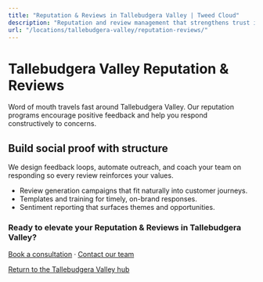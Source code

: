 ```yaml
---
title: "Reputation & Reviews in Tallebudgera Valley | Tweed Cloud"
description: "Reputation and review management that strengthens trust in Tallebudgera Valley."
url: "/locations/tallebudgera-valley/reputation-reviews/"
---
```


# Tallebudgera Valley Reputation & Reviews

Word of mouth travels fast around Tallebudgera Valley. Our reputation programs encourage positive feedback and help you respond constructively to concerns.

## Build social proof with structure

We design feedback loops, automate outreach, and coach your team on responding so every review reinforces your values.

- Review generation campaigns that fit naturally into customer journeys.
- Templates and training for timely, on-brand responses.
- Sentiment reporting that surfaces themes and opportunities.

### Ready to elevate your Reputation & Reviews in Tallebudgera Valley?

[Book a consultation](/consultation/) · [Contact our team](/contact/)

[Return to the Tallebudgera Valley hub](/locations/tallebudgera-valley/)
